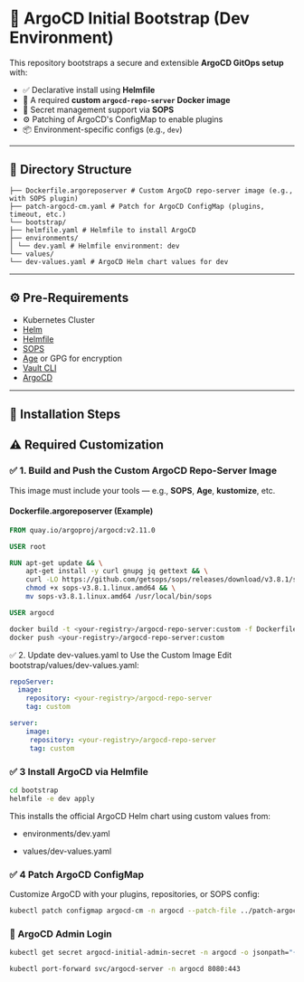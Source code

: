 # 🚀 ArgoCD Initial Bootstrap (Dev Environment)

This repository bootstraps a secure and extensible **ArgoCD GitOps setup** with:

- ✅ Declarative install using **Helmfile**
- 🧩 A required **custom `argocd-repo-server` Docker image**
- 🔐 Secret management support via **SOPS**
- ⚙️ Patching of ArgoCD's ConfigMap to enable plugins
- 📦 Environment-specific configs (e.g., `dev`)

---

## 📁 Directory Structure



```
├── Dockerfile.argoreposerver # Custom ArgoCD repo-server image (e.g., with SOPS plugin)
├── patch-argocd-cm.yaml # Patch for ArgoCD ConfigMap (plugins, timeout, etc.)
└── bootstrap/
├── helmfile.yaml # Helmfile to install ArgoCD
├── environments/
│ └── dev.yaml # Helmfile environment: dev
└── values/
└── dev-values.yaml # ArgoCD Helm chart values for dev
```


---

## ⚙️ Pre-Requirements

- Kubernetes Cluster
- [Helm](https://helm.sh/)
- [Helmfile](https://github.com/helmfile/helmfile)
- [SOPS](https://github.com/mozilla/sops)
- [Age](https://github.com/FiloSottile/age) or GPG for encryption
- [Vault CLI](https://developer.hashicorp.com/vault/docs/install)
- [ArgoCD](https://argo-cd.readthedocs.io/)

---

## 🚀 Installation Steps

## ⚠️ Required Customization

### ✅ 1. Build and Push the Custom ArgoCD Repo-Server Image

This image must include your tools — e.g., **SOPS**, **Age**, **kustomize**, etc.

#### Dockerfile.argoreposerver (Example)

```Dockerfile
FROM quay.io/argoproj/argocd:v2.11.0

USER root

RUN apt-get update && \
    apt-get install -y curl gnupg jq gettext && \
    curl -LO https://github.com/getsops/sops/releases/download/v3.8.1/sops-v3.8.1.linux.amd64 && \
    chmod +x sops-v3.8.1.linux.amd64 && \
    mv sops-v3.8.1.linux.amd64 /usr/local/bin/sops

USER argocd
```
```bash
docker build -t <your-registry>/argocd-repo-server:custom -f Dockerfile.argoreposerver .
docker push <your-registry>/argocd-repo-server:custom
```

✅ 2. Update dev-values.yaml to Use the Custom Image
Edit bootstrap/values/dev-values.yaml:

```yaml
repoServer:
  image:
    repository: <your-registry>/argocd-repo-server
    tag: custom

server:
    image:
     repository: <your-registry>/argocd-repo-server
     tag: custom
```


### ✅ 3 Install ArgoCD via Helmfile

```bash
cd bootstrap
helmfile -e dev apply
```
This installs the official ArgoCD Helm chart using custom values from:

- environments/dev.yaml

- values/dev-values.yaml


### ✅ 4 Patch ArgoCD ConfigMap
Customize ArgoCD with your plugins, repositories, or SOPS config:

```bash
kubectl patch configmap argocd-cm -n argocd --patch-file ../patch-argocd-cm.yaml
```

### 🔑 ArgoCD Admin Login
```bash
kubectl get secret argocd-initial-admin-secret -n argocd -o jsonpath="{.data.password}" | base64 -d

kubectl port-forward svc/argocd-server -n argocd 8080:443

```
